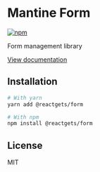 # Mantine Form

[![npm](https://img.shields.io/npm/dm/@reactgets/form)](https://www.npmjs.com/package/@reactgets/form)

Form management library

[View documentation](https://mantine.dev/)

## Installation

```bash
# With yarn
yarn add @reactgets/form

# With npm
npm install @reactgets/form
```

## License

MIT
